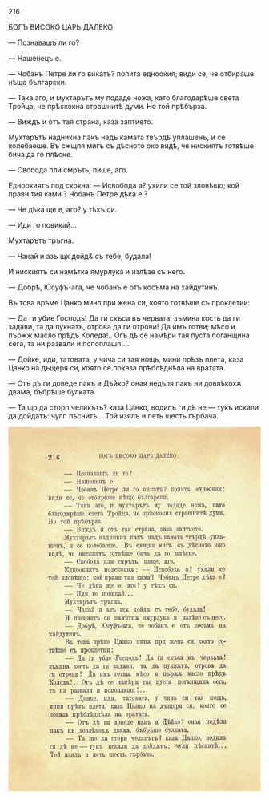 ﻿216

БОГЪ ВИСОКО ЦАРЬ ДАЛЕКО

— Познавашъ ли го?

— Нашенецъ е.

— Чобанъ Петре ли го викатъ? попита едноокия; види се, че отбираше нѣщо български.

— Така аго, и мухтарътъ му подаде ножа, като благодарѣше света Тройца, че прѣскокна страшнитѣ думи. Но той прѣбърза.

— Виждъ и отъ тая страна, каза заптието.

Мухтарътъ надникна пакъ надъ камата твърдѣ уплашенъ, и се колебаеше. Въ сжщпя мигъ съ дѣсното око видѣ, че нискиятъ готвѣше бича да го плѣсне.

— Свобода пли смръть, пише, аго.

Едноокиятъ под скокна: — Исвобода а? ухили се той зловѣщо; кой прави тия ками ? Чобанъ Петре дѣка е ?

— Че дѣка ще е, аго? у тѣхъ си.

— Иди го повикай...

Мухтарътъ тръгна.

— Чакай и азъ щх дойд& съ тебе, будала!

И нискиятъ си намѣтка ямурлука и излѣзе съ него.

— Добрѣ, Юсуфъ-ага, че чобанъ е отъ косъма на хайдутинъ.

Въ това врѣме Цанко минл при жена си, която готвѣше съ проклетии:

— Да ги убие Господь! Да ги скъса въ червата! зъмина кость да ги задави, та да пукнатъ, отрова да ги отрови! Да имъ готви; мѣсо и пържж масло прѣдъ Коледа!.. Огъ дѣ се намѣри тая пуста поганщина сега, та ни развали и пспоплашп!...

— Дойке, иди, татовата, у чича си тая нощь, мини прѣзъ плета, каза Цанко на дъщеря си, която се показа прѣблѣднѣла на вратата.

— Отъ дѣ ги доведе пакъ и Дѣйко? оная недѣля пакъ ни довлѣкохѫ двама, бъбрѣше булката.

— Та що да сторп челикътъ? каза Цанко, водилъ ги дѣ не — тукъ искали да дойдатъ: чулп пѣснитѣ... Той изялъ и петь шесть гърбача.

![original](../images/243.jpg)

